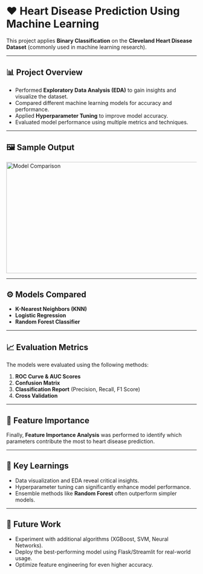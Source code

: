 # ❤️ Heart Disease Prediction Using Machine Learning

This project applies **Binary Classification** on the **Cleveland Heart Disease Dataset** (commonly used in machine learning research).

---

## 📊 Project Overview
- Performed **Exploratory Data Analysis (EDA)** to gain insights and visualize the dataset.
- Compared different machine learning models for accuracy and performance.
- Applied **Hyperparameter Tuning** to improve model accuracy.
- Evaluated model performance using multiple metrics and techniques.

---

## 🖼️ Sample Output
<img width="577" height="295" alt="Model Comparison" src="https://github.com/user-attachments/assets/e07a8193-7f73-4ae2-baa9-d950349c7247" />

---

## ⚙️ Models Compared
- **K-Nearest Neighbors (KNN)**
- **Logistic Regression**
- **Random Forest Classifier**

---

## 📈 Evaluation Metrics
The models were evaluated using the following methods:

1. **ROC Curve & AUC Scores**  
2. **Confusion Matrix**  
3. **Classification Report** (Precision, Recall, F1 Score)  
4. **Cross Validation**  

---

## 🌟 Feature Importance
Finally, **Feature Importance Analysis** was performed to identify which parameters contribute the most to heart disease prediction.

---

## 🧾 Key Learnings
- Data visualization and EDA reveal critical insights.  
- Hyperparameter tuning can significantly enhance model performance.  
- Ensemble methods like **Random Forest** often outperform simpler models.  

---

## 🚀 Future Work
- Experiment with additional algorithms (XGBoost, SVM, Neural Networks).  
- Deploy the best-performing model using Flask/Streamlit for real-world usage.  
- Optimize feature engineering for even higher accuracy.  
